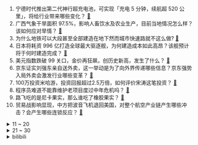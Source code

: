 1. 宁德时代推出第二代神行超充电池，可实现「充电 5 分钟，续航超 520 公里」，将给行业带来哪些变化？ [:link:](https://www.zhihu.com/question/1897674344219529643)
2. 广西气象干旱面积 97.5%，影响人畜饮水及农业生产，目前当地情况怎么样？该如何应对旱情？ [:link:](https://www.zhihu.com/question/1897661199694410905)
3. 为什么地铁可以大段甚至全部建造在地下然而城市快速路就不这么做? [:link:](https://www.zhihu.com/question/466038688)
4. 日本将耗资 996 亿打造全球最大驱逐舰，为何建造成本如此高昂？该舰预计将于何时建造完成？ [:link:](https://www.zhihu.com/question/1897611084057264931)
5. 美元指数跌破 99 关口，金价再狂飙，创历史新高，发生了什么？ [:link:](https://www.zhihu.com/question/1897608826661872243)
6. 京东证实刘强东亲自送外卖，这一举动是为了向外界传递哪些信息？京东强势入局外卖会激发行业哪些变革？ [:link:](https://www.zhihu.com/question/1897746808920306842)
7. 100万投资米哈游，投资回报超过2.5万倍，如何评价宋涛这笔投资？ [:link:](https://www.zhihu.com/question/1897396503166838751)
8. 程序员难道不能靠维护老项目度过中年危机吗？ [:link:](https://www.zhihu.com/question/327556887)
9. 路飞吃的是尼卡果实，那么谁吃了橡胶果实？ [:link:](https://www.zhihu.com/question/4398471796)
10. 贸易战影响显现，中方把波音飞机退回美国，对整个航空产业链产生哪些冲击？会产生哪些连锁反应？ [:link:](https://www.zhihu.com/question/1896933128792138945)
<details>
<summary>11 ~ 20</summary>

11. 2025 年多哈世乒赛国乒参赛名单公布，王楚钦、孙颖莎领衔、林诗栋等在列，如何评价这一阵容？ [:link:](https://www.zhihu.com/question/1897768585167856545)
12. 特朗普继续施压美联储降息，美股再遇「黑色星期一」，美国经济面临哪些风险？美联储预计什么时候会降息？ [:link:](https://www.zhihu.com/question/1897916992301786127)
13. 我酒精过敏，部门聚餐是全场唯一没喝酒的，领导多次 cue 我质疑我的理由，该怎么办？ [:link:](https://www.zhihu.com/question/14778037788)
14. 看了大量的各种形式的喜剧作品后，人们的笑点越来越高，喜剧创作会有瓶颈吗？ [:link:](https://www.zhihu.com/question/310812089)
15. 北京地铁一男子嫌弃邻座打工人脏不停辱骂，警方通报「已行拘」，涉事男子将承担哪些法律责任？ [:link:](https://www.zhihu.com/question/1897598981221093671)
16. 京东发公开信掀起外卖之争，目前国内外卖市场还有市场空间吗？一线外卖员怎么看这场大战？ [:link:](https://www.zhihu.com/question/1897675275388543631)
17. 为什么这两年的国产手机都在主动兼容苹果？ [:link:](https://www.zhihu.com/question/1897598598134354905)
18. 小米 YU7 取消传统仪表盘并采用一体式环绕 PHUD，这种设计对未来的汽车内饰发展有何影响？ [:link:](https://www.zhihu.com/question/1896500745999737931)
19. 凉山县城中学校长通过艺体特长提高升学率，对于凉山孩子，这是一种好出路吗？薄弱县中应该走怎样的教育路？ [:link:](https://www.zhihu.com/question/1896586935763465453)
20. 黄金到底能涨到什么地步？ [:link:](https://www.zhihu.com/question/1895842686189168614)
</details>
<details>
<summary>21 ~ 30</summary>

21. 每天坚持喝 8 杯水，为什么皮肤却越来越干？「多喝水能补水」是最大的护肤谎言吗？ [:link:](https://www.zhihu.com/question/1892927660679722006)
22. 《平凡的世界》，你认为秀莲值吗？ [:link:](https://www.zhihu.com/question/421710053)
23. 有一种说法是颜色越丰富越危险，为什么变色龙不走威慑路线？ [:link:](https://www.zhihu.com/question/10952360960)
24. 24-25赛季NBA季后赛灰熊 80:131 雷霆，如何评价这场比赛？ [:link:](https://www.zhihu.com/question/1897458161255948940)
25. 76 岁老人搭建 1200 平米三层木楼，全程没用一颗铁钉，这真的能实现吗？背后有哪些建筑技艺？ [:link:](https://www.zhihu.com/question/1897347242664358651)
26. 从心理学角度看「人为什么喜欢猫」？ [:link:](https://www.zhihu.com/question/7990404732)
27. 为什么中国茶叶不能像咖啡豆一样磨成粉，直接喝了？ [:link:](https://www.zhihu.com/question/1895171499788304397)
28. 本科生能做并行计算hpc吗？ [:link:](https://www.zhihu.com/question/657927103)
29. 体育生左膝长骨瘤被医生错切右膝医疗纠纷案 4 月 22 日开庭，其母亲称不接受和解，该案将如何判决？ [:link:](https://www.zhihu.com/question/1897349214100480517)
30. 被人类驯化的动物都有什么相似点？ [:link:](https://www.zhihu.com/question/327866018)
</details><details>
<summary>bilibili</summary>

</details>